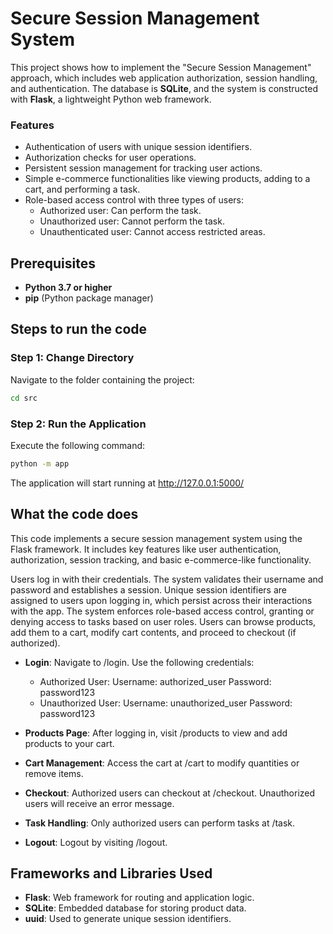 # Secure Session Management System

This project shows how to implement the "Secure Session Management" approach, which includes web application authorization, session handling, and authentication. The database is **SQLite**, and the system is constructed with **Flask**, a lightweight Python web framework.

### Features
- Authentication of users with unique session identifiers.
- Authorization checks for user operations.
- Persistent session management for tracking user actions.
- Simple e-commerce functionalities like viewing products, adding to a cart, and performing a task.
- Role-based access control with three types of users:
  - Authorized user: Can perform the task.
  - Unauthorized user: Cannot perform the task.
  - Unauthenticated user: Cannot access restricted areas.


## Prerequisites
- **Python 3.7 or higher**  
- **pip** (Python package manager)  


## Steps to run the code

### Step 1: Change Directory
Navigate to the folder containing the project:
```bash
cd src
```

### Step 2: Run the Application
Execute the following command:

```bash
python -m app
```
The application will start running at http://127.0.0.1:5000/

## What the code does
This code implements a secure session management system using the Flask framework. It includes key features like user authentication, authorization, session tracking, and basic e-commerce-like functionality. 

Users log in with their credentials. The system validates their username and password and establishes a session. Unique session identifiers are assigned to users upon logging in, which persist across their interactions with the app. The system enforces role-based access control, granting or denying access to tasks based on user roles. Users can browse products, add them to a cart, modify cart contents, and proceed to checkout (if authorized).

- **Login**: 
  Navigate to /login. Use the following credentials:
  - Authorized User:
    Username: authorized_user
    Password: password123
  - Unauthorized User:
    Username: unauthorized_user
    Password: password123

- **Products Page**: 
After logging in, visit /products to view and add products to your cart.

- **Cart Management**:
Access the cart at /cart to modify quantities or remove items.

- **Checkout**:
Authorized users can checkout at /checkout. Unauthorized users will receive an error message.

- **Task Handling**:
Only authorized users can perform tasks at /task.

- **Logout**:
Logout by visiting /logout.

## Frameworks and Libraries Used
- **Flask**: Web framework for routing and application logic.
- **SQLite**: Embedded database for storing product data.
- **uuid**: Used to generate unique session identifiers.
